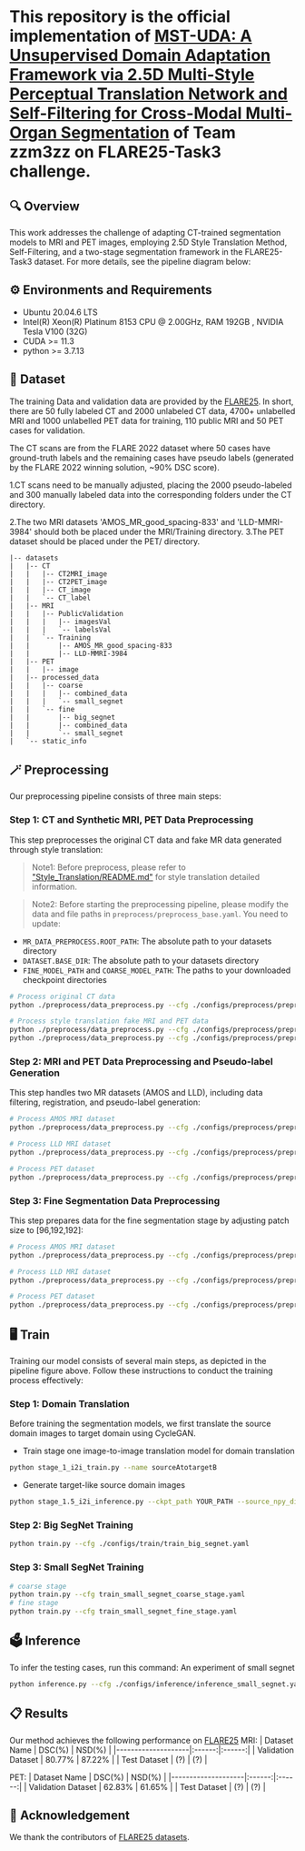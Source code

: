 # This repository is the official implementation of [MST-UDA: A Unsupervised Domain Adaptation Framework via 2.5D Multi-Style Perceptual Translation Network and Self-Filtering for Cross-Modal Multi-Organ Segmentation](https://openreview.net/forum?id=fIeqn4x0yL&referrer=%5BAuthor+Console%5D%28%2Fgroup%3Fid%3DMICCAI.org%2F2025%2FChallenge%2FFLARE%2FAuthors%23your-submissions%29) of Team zzm3zz on FLARE25-Task3 challenge.

## 🔍 Overview
This work addresses the challenge of adapting CT-trained segmentation models to MRI and PET images, employing 2.5D Style Translation Method, Self-Filtering, and a two-stage segmentation framework in the FLARE25-Task3 dataset. For more details, see the pipeline diagram below:


## ⚙️ Environments and Requirements
* Ubuntu 20.04.6 LTS
* Intel(R) Xeon(R) Platinum 8153 CPU @ 2.00GHz, RAM 192GB , NVIDIA Tesla V100 (32G)
* CUDA >= 11.3
* python >= 3.7.13


## 💾 Dataset
The training Data and validation data are provided by the [FLARE25](https://www.codabench.org/competitions/2296/#/pages-tab). In short, there are 50 fully labeled CT and 2000 unlabeled CT data, 4700+ unlabelled MRI and 1000 unlabelled PET data for training, 110 public MRI and 50 PET cases for validation. 

The CT scans are from the FLARE 2022 dataset where 50 cases have ground-truth labels and the remaining cases have pseudo labels (generated by the FLARE 2022 winning solution, ~90% DSC score). 

1.CT scans need to be manually adjusted, placing the 2000 pseudo-labeled and 300 manually labeled data into the corresponding folders under the CT directory.

2.The two MRI datasets 'AMOS_MR_good_spacing-833' and 'LLD-MMRI-3984' should both be placed under the MRI/Training directory.
3.The PET dataset should be placed under the PET/ directory.
```
|-- datasets
|   |-- CT
|   |   |-- CT2MRI_image
|   |   |-- CT2PET_image
|   |   |-- CT_image
|   |   `-- CT_label
|   |-- MRI
|   |   |-- PublicValidation
|   |   |   |-- imagesVal
|   |   |   `-- labelsVal
|   |   `-- Training
|   |       |-- AMOS_MR_good_spacing-833
|   |       |-- LLD-MMRI-3984
|   |-- PET
|   |   |-- image
|   |-- processed_data
|   |   |-- coarse
|   |   |   |-- combined_data
|   |   |   `-- small_segnet
|   |   `-- fine
|   |       |-- big_segnet
|   |       |-- combined_data
|   |       `-- small_segnet
|   `-- static_info
```

## 🪄 Preprocessing

Our preprocessing pipeline consists of three main steps:

### Step 1: CT and Synthetic MRI, PET Data Preprocessing
This step preprocesses the original CT data and fake MR data generated through style translation:
> Note1: Before preprocess, please refer to ["Style_Translation/README.md"](Style_Translation/README.md) for style translation detailed information.

> Note2: Before starting the preprocessing pipeline, please modify the data and file paths in `preprocess/preprocess_base.yaml`. You need to update:
- `MR_DATA_PREPROCESS.ROOT_PATH`: The absolute path to your datasets directory
- `DATASET.BASE_DIR`: The absolute path to your datasets directory 
- `FINE_MODEL_PATH` and `COARSE_MODEL_PATH`: The paths to your downloaded checkpoint directories

```bash
# Process original CT data
python ./preprocess/data_preprocess.py --cfg ./configs/preprocess/preprocess_step1_CT.yaml

# Process style translation fake MRI and PET data
python ./preprocess/data_preprocess.py --cfg ./configs/preprocess/preprocess_step1_FakeMRI.yaml
python ./preprocess/data_preprocess.py --cfg ./configs/preprocess/preprocess_step1_FakePET.yaml
```

### Step 2: MRI and PET Data Preprocessing and Pseudo-label Generation
This step handles two MR datasets (AMOS and LLD), including data filtering, registration, and pseudo-label generation:
```bash
# Process AMOS MRI dataset
python ./preprocess/data_preprocess.py --cfg ./configs/preprocess/preprocess_step2_amos.yaml

# Process LLD MRI dataset
python ./preprocess/data_preprocess.py --cfg ./configs/preprocess/preprocess_step2_lld.yaml

# Process PET dataset
python ./preprocess/data_preprocess.py --cfg ./configs/preprocess/preprocess_step2_pet.yaml
```

### Step 3: Fine Segmentation Data Preprocessing
This step prepares data for the fine segmentation stage by adjusting patch size to [96,192,192]:
```bash
# Process AMOS MRI dataset
python ./preprocess/data_preprocess.py --cfg ./configs/preprocess/preprocess_step3_amos_fine.yaml

# Process LLD MRI dataset
python ./preprocess/data_preprocess.py --cfg ./configs/preprocess/preprocess_step3_lld_fine.yaml

# Process PET dataset
python ./preprocess/data_preprocess.py --cfg ./configs/preprocess/preprocess_step3_pet.yaml
```

## 🖥️ Train

Training our model consists of several main steps, as depicted in the pipeline figure above. Follow these instructions to conduct the training process effectively:

### Step 1: Domain Translation
Before training the segmentation models, we first translate the source domain images to target domain using CycleGAN.

- Train stage one image-to-image translation model for domain translation
```bash
python stage_1_i2i_train.py --name sourceAtotargetB
```
- Generate target-like source domain images
```bash
python stage_1.5_i2i_inference.py --ckpt_path YOUR_PATH --source_npy_dirpath SOURCE_PATH --target_npy_dirpath TARGET_PATH --save_npy_dirpath SAVE_PATH --k_means_clusters 6
```

### Step 2: Big SegNet Training

```bash
python train.py --cfg ./configs/train/train_big_segnet.yaml
```

### Step 3: Small SegNet Training

```bash
# coarse stage
python train.py --cfg train_small_segnet_coarse_stage.yaml
# fine stage
python train.py --cfg train_small_segnet_fine_stage.yaml
```


## 🗳️ Inference

To infer the testing cases, run this command:
An experiment of small segnet

```bash
python inference.py --cfg ./configs/inference/inference_small_segnet.yaml 
```


## 📋 Results

Our method achieves the following performance on [FLARE25](https://www.codabench.org/competitions/2296/#/pages-tab)
MRI:
| Dataset Name       | DSC(%) | NSD(%) |
|--------------------|:------:|:------:|
| Validation Dataset | 80.77% | 87.22% |
| Test Dataset       | (?) | (?) |

PET:
| Dataset Name       | DSC(%) | NSD(%) |
|--------------------|:------:|:------:|
| Validation Dataset | 62.83% | 61.65% |
| Test Dataset       | (?) | (?) |


## 🙏 Acknowledgement

 We thank the contributors of [FLARE25 datasets](https://www.codabench.org/competitions/2296/#/pages-tab).

